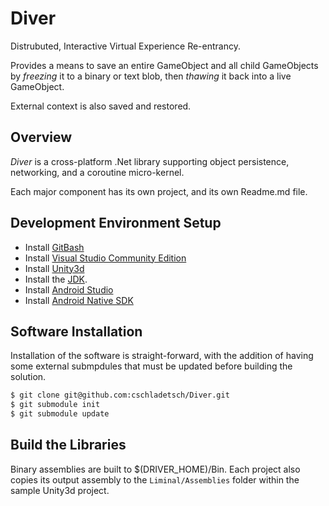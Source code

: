 # Diver

Distrubuted, Interactive Virtual Experience Re-entrancy.

Provides a means to save an entire GameObject and all child GameObjects by *freezing* it to a binary or text blob, then *thawing* it back into a live GameObject.

External context is also saved and restored.

## Overview

*Diver* is a cross-platform .Net library supporting object persistence, networking, and a coroutine micro-kernel.

Each major component has its own project, and its own Readme.md file.

## Development Environment Setup

* Install [GitBash](https://gitforwindows.org/)
* Install [Visual Studio Community Edition](https://www.google.com/&q=visual%32studio%32community)
* Install [Unity3d](https://www.unity3d.com)
* Install the [JDK](https://www.oracle.com/technetwork/java/javase/downloads/jdk8-downloads-2133151.html).
* Install [Android Studio](https://dl.google.com/dl/android/studio/install/3.2.1.0/android-studio-ide-181.5056338-windows.exe)
* Install [Android Native SDK](https://dl.google.com/android/repository/android-ndk-r18b-windows-x86_64.zip)

## Software Installation

Installation of the software is straight-forward, with the addition of having some external submpdules that must be updated before building the solution.

```bash
$ git clone git@github.com:cschladetsch/Diver.git
$ git submodule init
$ git submodule update
```

## Build the Libraries

Binary assemblies are built to $(DRIVER_HOME)/Bin. Each project also copies its output assembly to the `Liminal/Assemblies` folder within the sample Unity3d project.
